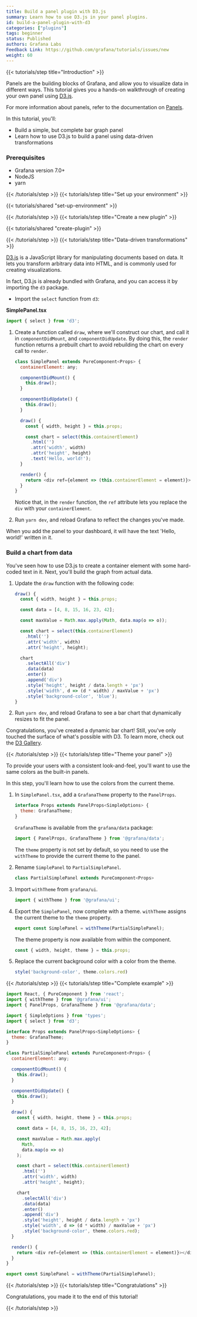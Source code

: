 ```yaml
---
title: Build a panel plugin with D3.js
summary: Learn how to use D3.js in your panel plugins.
id: build-a-panel-plugin-with-d3
categories: ["plugins"]
tags: beginner
status: Published
authors: Grafana Labs
Feedback Link: https://github.com/grafana/tutorials/issues/new
weight: 60
---
```


{{< tutorials/step title="Introduction" >}}

Panels are the building blocks of Grafana, and allow you to visualize data in different ways. This tutorial gives you a hands-on walkthrough of creating your own panel using [D3.js](https://d3js.org/).

For more information about panels, refer to the documentation on [Panels](https://grafana.com/docs/grafana/latest/features/panels/panels/).

In this tutorial, you'll:

- Build a simple, but complete bar graph panel
- Learn how to use D3.js to build a panel using data-driven transformations

### Prerequisites

- Grafana version 7.0+
- NodeJS
- yarn

{{< /tutorials/step >}}
{{< tutorials/step title="Set up your environment" >}}

{{< tutorials/shared "set-up-environment" >}}

{{< /tutorials/step >}}
{{< tutorials/step title="Create a new plugin" >}}

{{< tutorials/shared "create-plugin" >}}

{{< /tutorials/step >}}
{{< tutorials/step title="Data-driven transformations" >}}

[D3.js](https://d3js.org/) is a JavaScript library for manipulating documents based on data. It lets you transform arbitrary data into HTML, and is commonly used for creating visualizations.

In fact, D3.js is already bundled with Grafana, and you can access it by importing the `d3` package.

- Import the `select` function from `d3`:

**SimplePanel.tsx**

```js
import { select } from 'd3';
```

1. Create a function called `draw`, where we'll construct our chart, and call it in `componentDidMount`, and `componentDidUpdate`. By doing this, the `render` function returns a prebuilt chart to avoid rebuilding the chart on every call to `render`.

   ```js
   class SimplePanel extends PureComponent<Props> {
     containerElement: any;

     componentDidMount() {
       this.draw();
     }

     componentDidUpdate() {
       this.draw();
     }

     draw() {
       const { width, height } = this.props;

       const chart = select(this.containerElement)
         .html('')
         .attr('width', width)
         .attr('height', height)
         .text('Hello, world!');
     }

     render() {
       return <div ref={element => (this.containerElement = element)}></div>;
     }
   }
   ```

   Notice that, in the `render` function, the `ref` attribute lets you replace the `div` with your `containerElement`.

1. Run `yarn dev`, and reload Grafana to reflect the changes you've made.

When you add the panel to your dashboard, it will have the text 'Hello, world!' written in it.

### Build a chart from data

You've seen how to use D3.js to create a container element with some hard-coded text in it. Next, you'll build the graph from actual data.

1. Update the `draw` function with the following code:

   ```js
   draw() {
     const { width, height } = this.props;

     const data = [4, 8, 15, 16, 23, 42];

     const maxValue = Math.max.apply(Math, data.map(o => o));

     const chart = select(this.containerElement)
       .html('')
       .attr('width', width)
       .attr('height', height);

     chart
       .selectAll('div')
       .data(data)
       .enter()
       .append('div')
       .style('height', height / data.length + 'px')
       .style('width', d => (d * width) / maxValue + 'px')
       .style('background-color', 'blue');
   }
   ```

1. Run `yarn dev`, and reload Grafana to see a bar chart that dynamically resizes to fit the panel.

Congratulations, you've created a dynamic bar chart! Still, you've only touched the surface of what's possible with D3. To learn more, check out the [D3 Gallery](https://github.com/d3/d3/wiki/Gallery).

{{< /tutorials/step >}}
{{< tutorials/step title="Theme your panel" >}}

To provide your users with a consistent look-and-feel, you'll want to use the same colors as the built-in panels.

In this step, you'll learn how to use the colors from the current theme.

1. In `SimplePanel.tsx`, add a `GrafanaTheme` property to the `PanelProps`.

   ```js
   interface Props extends PanelProps<SimpleOptions> {
     theme: GrafanaTheme;
   }
   ```

   `GrafanaTheme` is available from the `grafana/data` package:

   ```js
   import { PanelProps, GrafanaTheme } from '@grafana/data';
   ```

   The `theme` property is not set by default, so you need to use the `withTheme` to provide the current theme to the panel.

1. Rename `SimplePanel` to `PartialSimplePanel`.

   ```js
   class PartialSimplePanel extends PureComponent<Props>
   ```

1. Import `withTheme` from `grafana/ui`.

   ```js
   import { withTheme } from '@grafana/ui';
   ```

1. Export the `SimplePanel`, now complete with a theme. `withTheme` assigns the current theme to the `theme` property.

   ```js
   export const SimplePanel = withTheme(PartialSimplePanel);
   ```

   The theme property is now available from within the component.

   ```js
   const { width, height, theme } = this.props;
   ```

1. Replace the current background color with a color from the theme.

   ```js
   style('background-color', theme.colors.red)
   ```

{{< /tutorials/step >}}
{{< tutorials/step title="Complete example" >}}

```js
import React, { PureComponent } from 'react';
import { withTheme } from '@grafana/ui';
import { PanelProps, GrafanaTheme } from '@grafana/data';

import { SimpleOptions } from 'types';
import { select } from 'd3';

interface Props extends PanelProps<SimpleOptions> {
  theme: GrafanaTheme;
}

class PartialSimplePanel extends PureComponent<Props> {
  containerElement: any;

  componentDidMount() {
    this.draw();
  }

  componentDidUpdate() {
    this.draw();
  }

  draw() {
    const { width, height, theme } = this.props;

    const data = [4, 8, 15, 16, 23, 42];

    const maxValue = Math.max.apply(
      Math,
      data.map(o => o)
    );

    const chart = select(this.containerElement)
      .html('')
      .attr('width', width)
      .attr('height', height);

    chart
      .selectAll('div')
      .data(data)
      .enter()
      .append('div')
      .style('height', height / data.length + 'px')
      .style('width', d => (d * width) / maxValue + 'px')
      .style('background-color', theme.colors.red);
  }

  render() {
    return <div ref={element => (this.containerElement = element)}></div>;
  }
}

export const SimplePanel = withTheme(PartialSimplePanel);
```
{{< /tutorials/step >}}
{{< tutorials/step title="Congratulations" >}}

Congratulations, you made it to the end of this tutorial!

{{< /tutorials/step >}}
